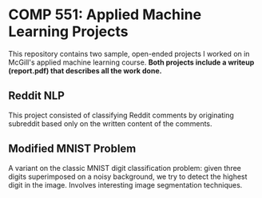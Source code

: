 # COMP 551: Applied Machine Learning Projects
This repository contains two sample, open-ended projects I worked on in McGill's applied machine learning course.
**Both projects include a writeup (report.pdf) that describes all the work done.**

## Reddit NLP
This project consisted of classifying Reddit comments by originating subreddit based only on the written content of the comments.

## Modified MNIST Problem
A variant on the classic MNIST digit classification problem: given three digits superimposed on a noisy background, we try to detect the highest digit in the image. Involves interesting image segmentation techniques.
